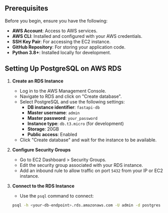 ## Prerequisites

Before you begin, ensure you have the following:

- **AWS Account**: Access to AWS services.
- **AWS CLI**: Installed and configured with your AWS credentials.
- **SSH Key Pair**: For accessing the EC2 instance.
- **GitHub Repository**: For storing your application code.
- **Python 3.8+**: Installed locally for development.

## Setting Up PostgreSQL on AWS RDS

1. **Create an RDS Instance**

   - Log in to the AWS Management Console.
   - Navigate to RDS and click on "Create database".
   - Select PostgreSQL and use the following settings:
     - **DB instance identifier**: `fastapi-db`
     - **Master username**: `admin`
     - **Master password**: `your_password`
     - **Instance type**: `db.t3.micro` (for development)
     - **Storage**: 20GB
     - **Public access**: Enabled
   - Click "Create database" and wait for the instance to be available.

2. **Configure Security Groups**

   - Go to EC2 Dashboard > Security Groups.
   - Edit the security group associated with your RDS instance.
   - Add an inbound rule to allow traffic on port `5432` from your IP or EC2 instance.

3. **Connect to the RDS Instance**

   - Use the `psql` command to connect:
   ```bash
   psql -h <your-db-endpoint>.rds.amazonaws.com -U admin -d postgres
